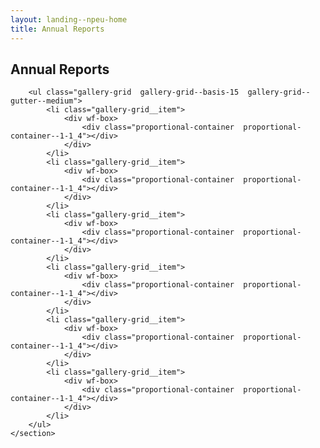 ```yaml
---
layout: landing--npeu-home
title: Annual Reports
---
```


<div wf-area="light+medium-padding+outline">
    <section>
        <h1>
            Annual Reports
        </h1>
        
        <ul class="gallery-grid  gallery-grid--basis-15  gallery-grid--gutter--medium">
            <li class="gallery-grid__item">
                <div wf-box>
                    <div class="proportional-container  proportional-container--1-1_4"></div>
                </div>
            </li>
            <li class="gallery-grid__item">
                <div wf-box>
                    <div class="proportional-container  proportional-container--1-1_4"></div>
                </div>
            </li>
            <li class="gallery-grid__item">
                <div wf-box>
                    <div class="proportional-container  proportional-container--1-1_4"></div>
                </div>
            </li>
            <li class="gallery-grid__item">
                <div wf-box>
                    <div class="proportional-container  proportional-container--1-1_4"></div>
                </div>
            </li>
            <li class="gallery-grid__item">
                <div wf-box>
                    <div class="proportional-container  proportional-container--1-1_4"></div>
                </div>
            </li>
            <li class="gallery-grid__item">
                <div wf-box>
                    <div class="proportional-container  proportional-container--1-1_4"></div>
                </div>
            </li>
        </ul>
    </section>
</div>
